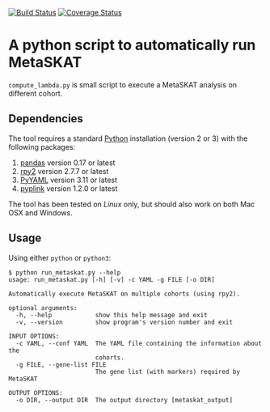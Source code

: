 [![Build Status](https://travis-ci.org/pgxcentre/metaskat_pipeline.svg?branch=master)](https://travis-ci.org/pgxcentre/metaskat_pipeline)
[![Coverage Status](https://coveralls.io/repos/github/pgxcentre/metaskat_pipeline/badge.svg?branch=master)](https://coveralls.io/github/pgxcentre/metaskat_pipeline?branch=master)


# A python script to automatically run MetaSKAT

`compute_lambda.py` is small script to execute a MetaSKAT analysis on different
cohort.


## Dependencies

The tool requires a standard [Python](http://python.org/) installation (version
2 or 3) with the following packages:

1. [pandas](http://pandas.pydata.org/) version 0.17 or latest
2. [rpy2](https://bitbucket.org/rpy2/) version 2.7.7 or latest
3. [PyYAML](http://pyyaml.org/) version 3.11 or latest
4. [pyplink](https://github.com/lemieuxl/pyplink) version 1.2.0 or latest

The tool has been tested on *Linux* only, but should also work on both Mac OSX
and Windows.


## Usage

Using either `python` or `python3`:

```console
$ python run_metaskat.py --help
usage: run_metaskat.py [-h] [-v] -c YAML -g FILE [-o DIR]

Automatically execute MetaSKAT on multiple cohorts (using rpy2).

optional arguments:
  -h, --help            show this help message and exit
  -v, --version         show program's version number and exit

INPUT OPTIONS:
  -c YAML, --conf YAML  The YAML file containing the information about the
                        cohorts.
  -g FILE, --gene-list FILE
                        The gene list (with markers) required by MetaSKAT

OUTPUT OPTIONS:
  -o DIR, --output DIR  The output directory [metaskat_output]
```
